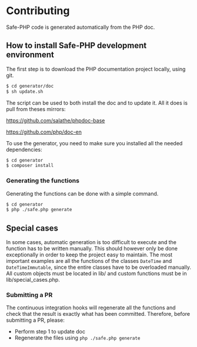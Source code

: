 # Contributing

Safe-PHP code is generated automatically from the PHP doc.

## How to install Safe-PHP development environment

The first step is to download the PHP documentation project locally, using git.

```bash
$ cd generator/doc
$ sh update.sh
```

The script can be used to both install the doc and to update it.
All it does is pull from theses mirrors:

https://github.com/salathe/phpdoc-base

https://github.com/php/doc-en

To use the generator, you need to make sure you installed all the needed dependencies:

```bash
$ cd generator
$ composer install
```

### Generating the functions

Generating the functions can be done with a simple command.

```bash
$ cd generator
$ php ./safe.php generate
```

## Special cases

In some cases, automatic generation is too difficult to execute and the function has to be written manually.
This should however only be done exceptionally in order to keep the project easy to maintain.
The most important examples are all the functions of the classes `DateTime` and `DateTimeImmutable`, since the entire classes have to be overloaded manually.
All custom objects must be located in lib/ and custom functions must be in lib/special_cases.php.

### Submitting a PR

The continuous integration hooks will regenerate all the functions and check that the result is exactly what has been
committed. Therefore, before submitting a PR, please:

- Perform step 1 to update doc
- Regenerate the files using `php ./safe.php generate`
